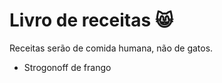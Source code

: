 # Livro de receitas :smile_cat:

Receitas serão de comida humana, não de gatos.

* Strogonoff de frango